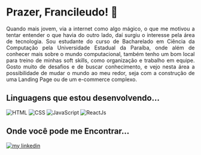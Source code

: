 # Prazer, Francileudo! 👋

<p align="justify">
  Quando mais jovem, via a internet como algo mágico, o que me motivou a tentar entender o que havia do outro lado, daí surgiu o interesse pela área de tecnologia. Sou     estudante do curso de Bacharelado em Ciência da Computação pela Universidade Estadual da Paraíba, onde além de conhecer mais sobre o mundo computacional, também tenho   um bom local para treino de minhas soft skills, como organização e trabalho em equipe. Gosto muito de desafios e de buscar conhecimento, e vejo nesta área a      
  possibilidade de mudar o mundo ao meu redor, seja com a construção de uma Landing Page ou de um e-commerce complexo.
</p>
  
## Linguagens que estou desenvolvendo...

![HTML](https://img.shields.io/badge/HTML5-E34F26?style=for-the-badge&logo=html5&logoColor=white)
![CSS](https://img.shields.io/badge/CSS3-1572B6?style=for-the-badge&logo=css3&logoColor=white)
![JavaScript](https://img.shields.io/badge/JavaScript-F7DF1E?style=for-the-badge&logo=javascript&logoColor=black)
![ReactJs](https://img.shields.io/badge/React-20232A?style=for-the-badge&logo=react&logoColor=61DAFB)

## Onde você pode me Encontrar...

<a href="https://www.linkedin.com/in/francileudo-oliveira/"><img src="https://img.shields.io/badge/LinkedIn-0077B5?style=for-the-badge&logo=linkedin&logoColor=white" alt="my linkedin"></a>
